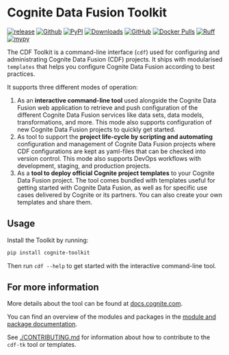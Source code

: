 # Cognite Data Fusion Toolkit

[![release](https://img.shields.io/github/actions/workflow/status/cognitedata/toolkit/release.yaml?style=for-the-badge)](https://github.com/cognitedata/toolkit/actions/workflows/release.yaml)
[![Github](https://shields.io/badge/github-cognite/toolkit-green?logo=github&style=for-the-badge)](https://github.com/cognitedata/toolkit)
[![PyPI](https://img.shields.io/pypi/v/cognite-toolkit?style=for-the-badge)](https://pypi.org/project/cognite-toolkit/)
[![Downloads](https://img.shields.io/pypi/dm/cognite-toolkit?style=for-the-badge)](https://pypistats.org/packages/cognite-toolkit)
[![GitHub](https://img.shields.io/github/license/cognitedata/toolkit?style=for-the-badge)](https://github.com/cognitedata/toolkit/blob/master/LICENSE)
[![Docker Pulls](https://img.shields.io/docker/pulls/cognite/toolkit?style=for-the-badge)](https://hub.docker.com/r/cognite/toolkit)
[![Ruff](https://img.shields.io/endpoint?url=https://raw.githubusercontent.com/astral-sh/ruff/main/assets/badge/v2.json&style=for-the-badge)](https://github.com/astral-sh/ruff)
[![mypy](https://img.shields.io/badge/mypy-checked-000000.svg?style=for-the-badge&color=blue)](http://mypy-lang.org)

The CDF Toolkit is a command-line interface (`cdf`) used for configuring and administrating
Cognite Data Fusion (CDF) projects. It ships with modularised `templates` that helps you
configure Cognite Data Fusion according to best practices.

It supports three different modes of operation:

1. As an **interactive command-line tool** used alongside the Cognite Data Fusion web application to retrieve and
   push configuration of the different Cognite Data Fusion services like data sets, data models, transformations,
   and more. This mode also supports configuration of new Cognite Data Fusion projects to quickly get started.
2. As tool to support the **project life-cycle by scripting and automating** configuration and management of Cognite Data
   Fusion projects where CDF configurations are kept as yaml-files that can be checked into version
   control. This mode also supports DevOps workflows with development, staging, and production projects.
3. As a **tool to deploy official Cognite project templates** to your Cognite Data Fusion project. The tool comes
   bundled with templates useful for getting started with Cognite Data Fusion, as well as for specific use cases
   delivered by Cognite or its partners. You can also create your own templates and share them.

## Usage

Install the Toolkit by running:

```bash
pip install cognite-toolkit
```

Then run `cdf --help` to get started with the interactive command-line tool.

## For more information

More details about the tool can be found at
[docs.cognite.com](https://docs.cognite.com/cdf/deploy/cdf_toolkit/).

You can find an overview of the modules and packages in the
[module and package documentation](https://docs.cognite.com/cdf/deploy/cdf_toolkit/references/resource_library).

See [./CONTRIBUTING.md](./CONTRIBUTING.md) for information about how to contribute to the `cdf-tk` tool or
templates.
